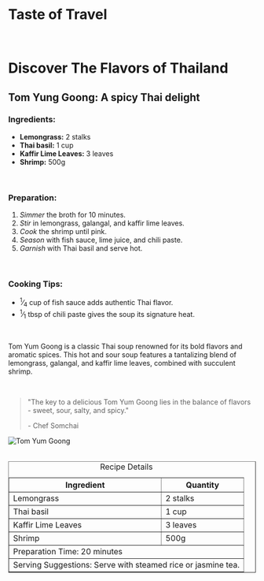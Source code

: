 <!DOCTYPE html5>
<html lang="en">
<head>
<h1>Taste of Travel</h1>
<meta charset="UTF-8">
<meta name="description" content="Embark on a culinary adventure with taste of travel, exploring global flavors and recipes.">
</head>
<body>
<br>
<h1>Discover The Flavors of Thailand</h1>
<h2>Tom Yung Goong: A spicy Thai delight</h2>
<h3>Ingredients:</h3>
<ul>
<li><strong>Lemongrass:</strong> 2 stalks</li>
<li><strong>Thai basil:</strong> 1 cup</li>
<li><strong>Kaffir Lime Leaves:</strong> 3 leaves</li>
<li><strong>Shrimp:</strong> 500g</li>
</ul>
<br>
<h3>Preparation:</h3>
<ol>
<li><em>Simmer</em> the broth for 10 minutes.</li>
<li><em>Stir</em> in lemongrass, galangal, and kaffir lime leaves.</li>
<li><em>Cook</em> the shrimp until pink.</li>
<li><em>Season</em> with fish sauce, lime juice, and chili paste.</li>
<li><em>Garnish</em> with Thai basil and serve hot.</li>
</ol>
<br>
<h3>Cooking Tips:</h3>
<ul>
<li><sup>1</sup>&frasl;<sub>4</sub> cup of fish sauce adds authentic Thai flavor.</li>
<li><sup>1</sup>&frasl;<sub>1</sub> tbsp of chili paste gives the soup its signature heat.</li>
</ul>
<!--I searched for the other definiton of the measurement of tablespoon and cup-->
<br>
<p>Tom Yum Goong is a classic Thai soup renowned for its bold flavors and aromatic spices.
This hot and sour soup features a tantalizing blend of lemongrass, galangal,
and kaffir lime leaves, combined with succulent shrimp.</p>
<br>
<blockquote>
<p>"The key to a delicious Tom Yum Goong lies in the balance of flavors - sweet, sour, salty, and spicy."</p>
<cite>-</cite> Chef Somchai
</blockquote>
<img src="https://edube.org/uploads/media/default/0001/04/thai-soup.jpg" alt="Tom Yum Goong">
<br><br>

<table border="1"> <caption>Recipe Details</caption>
<thead>
<tr>
<th>Ingredient</th>
<th>Quantity</th>
</tr>
</thead>
<tbody>
<tr>
<td>Lemongrass</td>
<td>2 stalks</td>
</tr>
<tr>
<td>Thai basil</td>
<td>1 cup</td>
</tr>
<tr>
<td>Kaffir Lime Leaves</td>
<td>3 leaves</td>
</tr>
<tr>
<td>Shrimp</td>
<td>500g</td>
</tr>
<tr>
<td colspan="2">Preparation Time: 20 minutes</td>
</tr>
<tr>
<td colspan="2">Serving Suggestions: Serve with steamed rice or jasmine tea.</td>
</tr>
</tbody>
</table>
</body>
</html>
